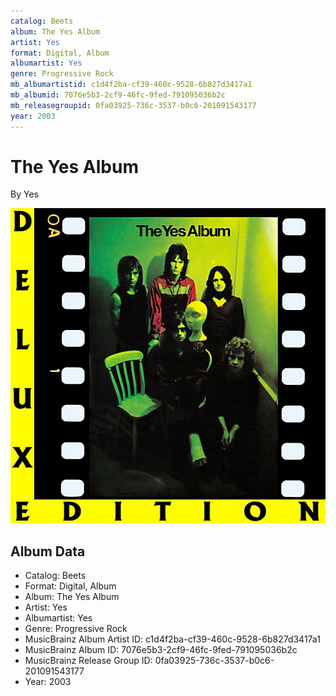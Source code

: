 ```yaml
---
catalog: Beets
album: The Yes Album
artist: Yes
format: Digital, Album
albumartist: Yes
genre: Progressive Rock
mb_albumartistid: c1d4f2ba-cf39-460c-9528-6b827d3417a1
mb_albumid: 7076e5b3-2cf9-46fc-9fed-791095036b2c
mb_releasegroupid: 0fa03925-736c-3537-b0c6-201091543177
year: 2003
---
```


# The Yes Album

By Yes

![](../../assets/beetscovers/Yes-The_Yes_Album.jpg)

## Album Data

- Catalog: Beets
- Format: Digital, Album
- Album: The Yes Album
- Artist: Yes
- Albumartist: Yes
- Genre: Progressive Rock
- MusicBrainz Album Artist ID: c1d4f2ba-cf39-460c-9528-6b827d3417a1
- MusicBrainz Album ID: 7076e5b3-2cf9-46fc-9fed-791095036b2c
- MusicBrainz Release Group ID: 0fa03925-736c-3537-b0c6-201091543177
- Year: 2003


